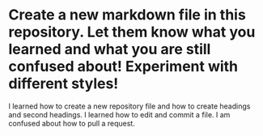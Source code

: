 #  Create a new markdown file in this repository. Let them know what you learned and what you are still confused about! Experiment with different styles!
I learned how to create a new repository file and how to create headings and second headings. 
I learned how to edit and commit a file.
I am confused about how to pull a request.
